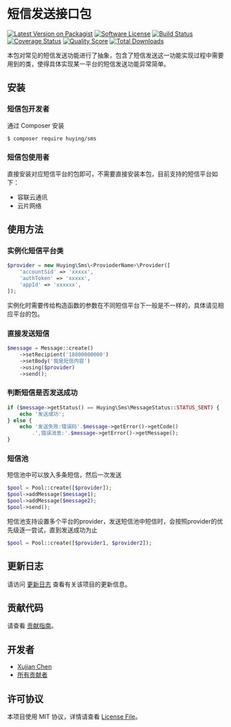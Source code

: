 # 短信发送接口包

[![Latest Version on Packagist][ico-version]][link-packagist]
[![Software License][ico-license]](LICENSE.md)
[![Build Status][ico-travis]][link-travis]
[![Coverage Status][ico-scrutinizer]][link-scrutinizer]
[![Quality Score][ico-code-quality]][link-code-quality]
[![Total Downloads][ico-downloads]][link-downloads]

本包对常见的短信发送功能进行了抽象，包含了短信发送这一功能实现过程中需要用到的类，使得具体实现某一平台的短信发送功能异常简单。

## 安装

### 短信包开发者

通过 Composer 安装

``` bash
$ composer require huying/sms
```

### 短信包使用者

直接安装对应短信平台的包即可，不需要直接安装本包，目前支持的短信平台如下：
- 容联云通讯
- 云片网络

## 使用方法

### 实例化短信平台类

```php
$provider = new Huying\Sms\<ProvioderName>\Provider([
    'accountSid' => 'xxxxx',
    'authToken' => 'xxxxx',
    'appId' => 'xxxxxx',
]);
```
实例化时需要传给构造函数的参数在不同短信平台下一般是不一样的，具体请见相应平台的包。

### 直接发送短信

```php
$message = Message::create()
    ->setRecipient('18800000000')
    ->setBody('我是短信内容')
    ->using($provider)
    ->send();
```

### 判断短信是否发送成功

```php
if ($message->getStatus() == Huying\Sms\MessageStatus::STATUS_SENT) {
    echo '发送成功';
} else {
    echo '发送失败:错误码'.$message->getError()->getCode()
        .',错误消息:'.$message->getError()->getMessage();
}
```

### 短信池

短信池中可以放入多条短信，然后一次发送
```php
$pool = Pool::create([$provider]);
$pool->addMessage($message1);
$pool->addMessage($message2);
$pool->send();
```
短信池支持设置多个平台的provider，发送短信池中短信时，会按照provider的优先级逐一尝试，直到发送成功为止
```php
$pool = Pool::create([$provider1, $provider2]);
```

## 更新日志

请访问 [更新日志](CHANGELOG.md) 查看有关该项目的更新信息。

## 贡献代码

请查看 [贡献指南](CONTRIBUTING.md)。

## 开发者

- [Xujian Chen][link-author]
- [所有贡献者][link-contributors]

## 许可协议

本项目使用 MIT 协议，详情请查看 [License File](LICENSE.md)。

[ico-version]: https://img.shields.io/packagist/v/huying/sms.svg?style=flat-square
[ico-license]: https://img.shields.io/badge/license-MIT-brightgreen.svg?style=flat-square
[ico-travis]: https://img.shields.io/travis/echo58/sms/master.svg?style=flat-square
[ico-scrutinizer]: https://img.shields.io/scrutinizer/coverage/g/echo58/sms.svg?style=flat-square
[ico-code-quality]: https://img.shields.io/scrutinizer/g/echo58/sms.svg?style=flat-square
[ico-downloads]: https://img.shields.io/packagist/dt/huying/sms.svg?style=flat-square

[link-packagist]: https://packagist.org/packages/huying/sms
[link-travis]: https://travis-ci.org/echo58/sms
[link-scrutinizer]: https://scrutinizer-ci.com/g/echo58/sms/code-structure
[link-code-quality]: https://scrutinizer-ci.com/g/echo58/sms
[link-downloads]: https://packagist.org/packages/huying/sms
[link-author]: https://github.com/xjchengo
[link-contributors]: ../../contributors
